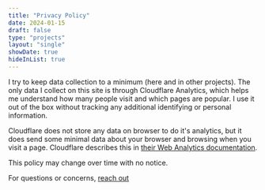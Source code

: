 ```yaml
---
title: "Privacy Policy"
date: 2024-01-15
draft: false
type: "projects"
layout: "single"
showDate: true
hideInList: true
---
```


I try to keep data collection to a minimum (here and in other projects).
The only data I collect on this site is through Cloudflare Analytics, 
which helps me understand how many people visit and which 
pages are popular. I use it out of the box without tracking any
additional identifying or personal information. 

Cloudflare does not store any data on browser to do it's analytics, but
it does send some minimal data about your browser and browsing when you
visit a page. 
Cloudflare describes this in 
[their Web Analytics documentation](https://www.cloudflare.com/web-analytics/).

This policy may change over time with no notice.

For questions or concerns, [reach out](/contact)
